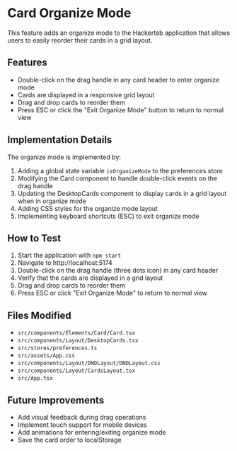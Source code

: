# Card Organize Mode

This feature adds an organize mode to the Hackertab application that allows users to easily reorder their cards in a grid layout.

## Features

- Double-click on the drag handle in any card header to enter organize mode
- Cards are displayed in a responsive grid layout
- Drag and drop cards to reorder them
- Press ESC or click the "Exit Organize Mode" button to return to normal view

## Implementation Details

The organize mode is implemented by:

1. Adding a global state variable `isOrganizeMode` to the preferences store
2. Modifying the Card component to handle double-click events on the drag handle
3. Updating the DesktopCards component to display cards in a grid layout when in organize mode
4. Adding CSS styles for the organize mode layout
5. Implementing keyboard shortcuts (ESC) to exit organize mode

## How to Test

1. Start the application with `npm start`
2. Navigate to http://localhost:5174
3. Double-click on the drag handle (three dots icon) in any card header
4. Verify that the cards are displayed in a grid layout
5. Drag and drop cards to reorder them
6. Press ESC or click "Exit Organize Mode" to return to normal view

## Files Modified

- `src/components/Elements/Card/Card.tsx`
- `src/components/Layout/DesktopCards.tsx`
- `src/stores/preferences.ts`
- `src/assets/App.css`
- `src/components/Layout/DNDLayout/DNDLayout.css`
- `src/components/Layout/CardsLayout.tsx`
- `src/App.tsx`

## Future Improvements

- Add visual feedback during drag operations
- Implement touch support for mobile devices
- Add animations for entering/exiting organize mode
- Save the card order to localStorage
